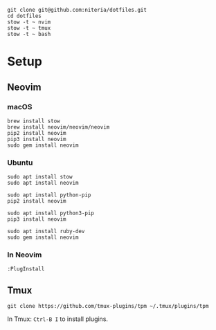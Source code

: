 ```
git clone git@github.com:niteria/dotfiles.git
cd dotfiles
stow -t ~ nvim
stow -t ~ tmux
stow -t ~ bash
```

# Setup

## Neovim

### macOS

```
brew install stow
brew install neovim/neovim/neovim
pip2 install neovim
pip3 install neovim
sudo gem install neovim
```

### Ubuntu

```
sudo apt install stow
sudo apt install neovim

sudo apt install python-pip
pip2 install neovim

sudo apt install python3-pip
pip3 install neovim

sudo apt install ruby-dev
sudo gem install neovim
```

### In Neovim

```
:PlugInstall
```

## Tmux

```
git clone https://github.com/tmux-plugins/tpm ~/.tmux/plugins/tpm
```

In Tmux:
`Ctrl-B I` to install plugins.
